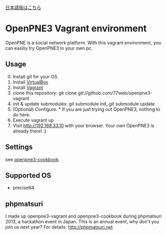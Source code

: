 [日本語版はこちら](https://github.com/77web/openpne3-vagrant/blob/master/README-ja.md)

OpenPNE3 Vagrant environment
=================================

OpenPNE is a social network platform.
With this vagrant environment, you can easiliy try OpenPNE3 in your own pc.

Usage
--------

0. Install git for your OS.
1. Install [VirtualBox](https://www.virtualbox.org/wiki/Downloads)
2. Install [Vagrant](http://downloads.vagrantup.com/)
3. clone this repository: git clone git://github.com/77web/openpne3-vagrant
4. init & update submodules: git submodule init, git submodule update
5. (Optional) Configure. * If you are just trying out OpenPNE3, nothing to do here.
6. Execute vagrant up
7. Visit http://192.168.33.10 with your browser. Your own OpenPNE3 is already there! :)

Settings
----------

see [openpne3-cookbook](https://github.com/77web/openpne3-cookbook/blob/master/README.md)

Supported OS
--------------

* precise64

phpmatsuri
-------------

I made up openpne3-vagrant and openpne3-cookbook during phpmatsuri 2013, a hackathon event in Japan. This is an annual event, why don't you join us next year? For details: http://phpmatsuri.net
